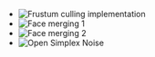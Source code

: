 - ![Frustum culling implementation](https://i.imgur.com/9Tg1QZU.gif)
- ![Face merging 1](https://i.imgur.com/rYgtLm7.gifv)
- ![Face merging 2](https://i.imgur.com/7QVy8jS.gifv)
- ![Open Simplex Noise](https://i.imgur.com/JeLFgzX.gifv)